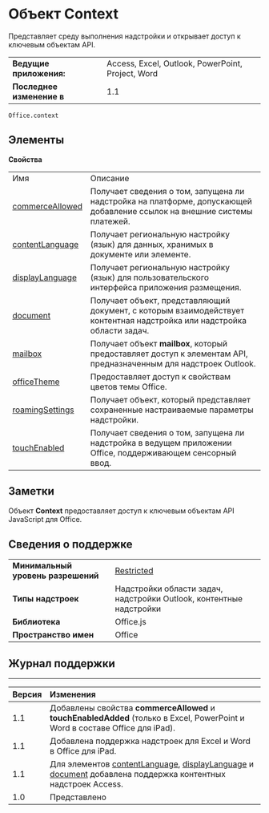 
# Объект Context
Представляет среду выполнения надстройки и открывает доступ к ключевым объектам API.

|||
|:-----|:-----|
|**Ведущие приложения:**|Access, Excel, Outlook, PowerPoint, Project, Word|
|**Последнее изменение в**|1.1|

```
Office.context
```


## Элементы


**Свойства**

|||
|:-----|:-----|
|Имя|Описание|
|[commerceAllowed](../../reference/shared/office.context.commerceallowed.md)|Получает сведения о том, запущена ли надстройка на платформе, допускающей добавление ссылок на внешние системы платежей.|
|[contentLanguage](../../reference/shared/office.context.contentlanguage.md)|Получает региональную настройку (язык) для данных, хранимых в документе или элементе.|
|[displayLanguage](../../reference/shared/office.context.displaylanguage.md)|Получает региональную настройку (язык) для пользовательского интерфейса приложения размещения.|
|[document](../../reference/shared/office.context.document.md)|Получает объект, представляющий документ, с которым взаимодействует контентная надстройка или надстройка области задач.|
|[mailbox](../../reference/shared/office.context.mailbox.md)|Получает объект **mailbox**, который предоставляет доступ к элементам API, предназначенным для надстроек Outlook.|
|[officeTheme](../../reference/shared/office.context.officetheme.md)|Предоставляет доступ к свойствам цветов темы Office.|
|[roamingSettings](../../reference/shared/office.context.roamingsettings.md)|Получает объект, который представляет сохраненные настраиваемые параметры надстройки.|
|[touchEnabled](../../reference/shared/office.context.touchenabled.md)|Получает сведения о том, запущена ли надстройка в ведущем приложении Office, поддерживающем сенсорный ввод.|

## Заметки

Объект **Context** предоставляет доступ к ключевым объектам API JavaScript для Office.


## Сведения о поддержке



|||
|:-----|:-----|
|**Минимальный уровень разрешений**|[Restricted](../../docs/develop/requesting-permissions-for-api-use-in-content-and-task-pane-add-ins.md)|
|**Типы надстроек**|Надстройки области задач, надстройки Outlook, контентные надстройки|
|**Библиотека**|Office.js|
|**Пространство имен**|Office|

## Журнал поддержки



****


|**Версия**|**Изменения**|
|:-----|:-----|
|1.1|Добавлены свойства **commerceAllowed** и **touchEnabledAdded** (только в Excel, PowerPoint и Word в составе Office для iPad).|
|1.1|Добавлена поддержка надстроек для Excel и Word в Office для iPad.|
|1.1|Для элементов [contentLanguage](../../reference/shared/office.context.contentlanguage.md), [displayLanguage](../../reference/shared/office.context.displaylanguage.md) и [document](../../reference/shared/office.context.document.md) добавлена поддержка контентных надстроек Access.|
|1.0|Представлено|

